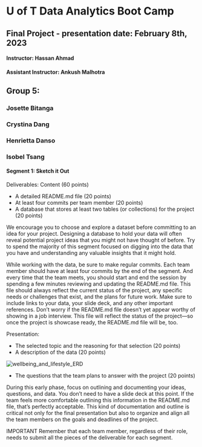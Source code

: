 # U of T Data Analytics Boot Camp
## Final Project - presentation date: February 8th, 2023
#### Instructor: Hassan Ahmad
#### Assistant Instructor: Ankush Malhotra

## Group 5:
### Josette Bitanga 
### Crystina Dang
### Henrietta Danso
### Isobel Tsang

#### Segment 1: Sketch it Out

Deliverables:
Content (60 points)
- A detailed README.md file (20 points)
- At least four commits per team member (20 points)
- A database that stores at least two tables (or collections) for the project (20 points)

We encourage you to choose and explore a dataset before committing to an idea for your project. Designing a database to hold your data will often reveal potential project ideas that you might not have thought of before. Try to spend the majority of this segment focused on digging into the data that you have and understanding any valuable insights that it might hold.

While working with the data, be sure to make regular commits. Each team member should have at least four commits by the end of the segment. And every time that the team meets, you should start and end the session by spending a few minutes reviewing and updating the README.md file. This file should always reflect the current status of the project, any specific needs or challenges that exist, and the plans for future work. Make sure to include links to your data, your slide deck, and any other important references. Don’t worry if the README.md file doesn’t yet appear worthy of showing in a job interview. This file will reflect the status of the project—so once the project is showcase ready, the README.md file will be, too.


Presentation:
- The selected topic and the reasoning for that selection (20 points)
- A description of the data (20 points)

![wellbeing_and_lifestyle_ERD](https://user-images.githubusercontent.com/108503112/214191885-bef94737-4d67-4b9e-9450-b0c16c54fddd.png)

- The questions that the team plans to answer with the project (20 points)

During this early phase, focus on outlining and documenting your ideas, questions, and data. You don’t need to have a slide deck at this point. If the team feels more comfortable outlining this information in the README.md file, that’s perfectly acceptable. This kind of documentation and outline is critical not only for the final presentation but also to organize and align all the team members on the goals and deadlines of the project.

IMPORTANT
Remember that each team member, regardless of their role, needs to submit all the pieces of the deliverable for each segment.
